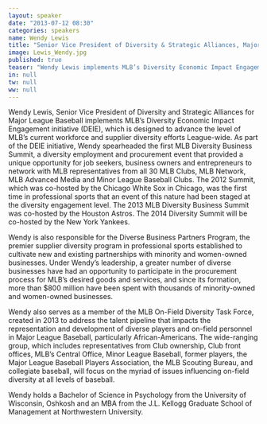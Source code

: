 ```yaml
---
layout: speaker
date: "2013-07-12 08:30"
categories: speakers
name: Wendy Lewis
title: "Senior Vice President of Diversity & Strategic Alliances, Major League Baseball"
image: Lewis_Wendy.jpg
published: true
teaser: "Wendy Lewis implements MLB’s Diversity Economic Impact Engagement initiative (DEIE), which is designed to advance the level of MLB’s current workforce and supplier diversity efforts League-wide."
in: null
tw: null
ww: null
---
```


Wendy Lewis, Senior Vice President of Diversity and Strategic Alliances for Major League Baseball implements MLB’s Diversity Economic Impact Engagement initiative (DEIE), which is designed to advance the level of MLB’s current workforce and supplier diversity efforts League-wide. As part of the DEIE initiative, Wendy spearheaded the first MLB Diversity Business Summit, a diversity employment and procurement event that provided a unique opportunity for job seekers, business owners and entrepreneurs to network with MLB representatives from all 30 MLB Clubs, MLB Network, MLB Advanced Media and Minor League Baseball Clubs. The 2012 Summit, which was co-hosted by the Chicago White Sox in Chicago, was the first time in professional sports that an event of this nature had been staged at the diversity engagement level. The 2013 MLB Diversity Business Summit was co-hosted by the Houston Astros. The 2014 Diversity Summit will be co-hosted by the New York Yankees.

Wendy is also responsible for the Diverse Business Partners Program, the premier supplier diversity program in professional sports established to cultivate new and existing partnerships with minority and women-owned businesses. Under Wendy’s leadership, a greater number of diverse businesses have had an opportunity to participate in the procurement process for MLB’s desired goods and services, and since its formation, more than $800 million have been spent with thousands of minority-owned and women-owned businesses.

Wendy also serves as a member of the MLB On-Field Diversity Task Force, created in 2013 to address the talent pipeline that impacts the representation and development of diverse players and on-field personnel in Major League Baseball, particularly African-Americans. The wide-ranging group, which includes representatives from Club ownership, Club front offices, MLB’s Central Office, Minor League Baseball, former players, the Major League Baseball Players Association, the MLB Scouting Bureau, and collegiate baseball, will focus on the myriad of issues influencing on-field diversity at all levels of baseball.

Wendy holds a Bachelor of Science in Psychology from the University of Wisconsin, Oshkosh and an MBA from the J.L. Kellogg Graduate School of Management at Northwestern University.  
